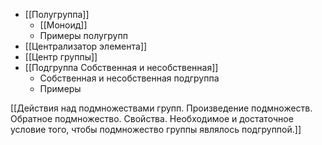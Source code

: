  - [[Полугруппа]] 
	 - [[Моноид]]
	 - Примеры полугрупп
 - [[Централизатор элемента]]
 - [[Центр группы]]
 - [[Подгруппа Собственная и несобственная]]
	 - Собственная и несобственная подгруппа
	 - Примеры


[[Действия над подмножествами групп. Произведение подмножеств. Обратное подмножество. Свойства. Необходимое и достаточное условие того, чтобы подмножество группы являлось подгруппой.]]